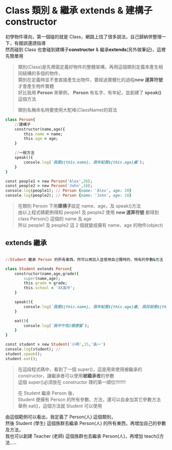 # Class 類別 & 繼承 extends & 建構子 constructor

初學物件導向，第一個碰的就是 Class，網路上找了很多說法，自己歸納併整理一下，有錯誤還請指導<br>
然而碰到 Class 也會碰到建構子**constructor** & 繼承**extends**(另外做筆記)，這裡先簡單用

> 類別(Class)是先裡面定義好物件的整體架構，再用這個類別定義來產生相同結構的多個的物件，<br>
> 類別在定義時並不會直接產生出物件，要經過實體化的過程**new 運算符號**才會產生物件實體<br>
> 好比我用 **Person** 來舉例， **Person** 有名字、有年紀，並創建了 **speak()** 這個方法
>
> 類別名稱命名時要使用大駝峰(ClassName)的寫法

```ruby
class Person{
    //建構子
    constructor(name,age){
        this.name = name;
        this.age = age;
    }

    //一般方法
    speak(){
        console.log(`我是${this.name}, 我年紀是${this.age}歲`);
    }
}

const people1 = new Person('Alex',20);
const people2 = new Person('John',18);
console.log(people1); // Person {name: 'Alex', age: 20}
console.log(people2); // Person {name: 'John', age: 18}

```

> 在類別 Person 下用**建構子**設定 name、age，及 speak()方法<br>
> 由以上程式碼範例得知 people1 及 people2 使用 **new 運算符號** 都得到 class Person{} 這個的 name 及 age<br>
> 所以 people1 及 people2 這 2 個就變成擁有 name、age 的物件(object)

## extends 繼承

```ruby

//Student 繼承 Person 的所有東西，然可以再加入並使用自己獨特的、特有的參數&方法

class Student extends Person{
    constructor(name,age,grade){
        super(name,age);
        this.grade = grade;
        this.school = 'XX高中';
    }

    speak(){
        console.log(`我是${this.name}, 我年紀是${this.age}歲, 我目前是${this.grade}, 我就讀${this.school}`);
    }

    eat(){
        console.log(`我中午吃2個便當`);
    }
}

const student = new Student('小明',15,'高一')
console.log(student); //
student.speak();
student.eat();

```

> 在這段程式碼中，看到了一個 super()，這是用來使用被繼承的 constructor，讓繼承者可以使用**被繼承者**的參數<br>
> 這個 super()必須放在 constructor 理的第一順位!!!!!!!!
>
> 在 Student 繼承 Person 後，<br>
> Student 便擁有 Person 的所有參數、方法，還可以自身加其它參數方法<br>
> 舉例 eat()，這個方法就 Student 可以使用

由這個範例可以看出，我定義了 Person(人) 這個類別，<br>
然後 Student (學生) 這個族群去繼承 Person(人) 的所有東西，再增加自己的參數及方法，<br>
我也可以創建 Teacher (老師) 這個族群也去繼承 Person(人)，再增加 teach()方法.....<br>
